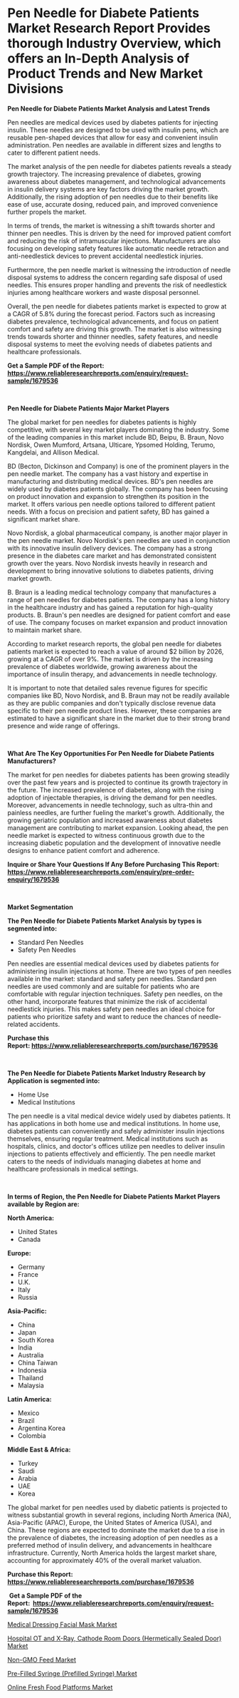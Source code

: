<p><h1>Pen Needle for Diabete Patients Market Research Report Provides thorough Industry Overview, which offers an In-Depth Analysis of Product Trends and New Market Divisions</h1></p><p><strong>Pen Needle for Diabete Patients Market Analysis and Latest Trends</strong></p>
<p><p>Pen needles are medical devices used by diabetes patients for injecting insulin. These needles are designed to be used with insulin pens, which are reusable pen-shaped devices that allow for easy and convenient insulin administration. Pen needles are available in different sizes and lengths to cater to different patient needs.</p><p>The market analysis of the pen needle for diabetes patients reveals a steady growth trajectory. The increasing prevalence of diabetes, growing awareness about diabetes management, and technological advancements in insulin delivery systems are key factors driving the market growth. Additionally, the rising adoption of pen needles due to their benefits like ease of use, accurate dosing, reduced pain, and improved convenience further propels the market.</p><p>In terms of trends, the market is witnessing a shift towards shorter and thinner pen needles. This is driven by the need for improved patient comfort and reducing the risk of intramuscular injections. Manufacturers are also focusing on developing safety features like automatic needle retraction and anti-needlestick devices to prevent accidental needlestick injuries.</p><p>Furthermore, the pen needle market is witnessing the introduction of needle disposal systems to address the concern regarding safe disposal of used needles. This ensures proper handling and prevents the risk of needlestick injuries among healthcare workers and waste disposal personnel.</p><p>Overall, the pen needle for diabetes patients market is expected to grow at a CAGR of 5.8% during the forecast period. Factors such as increasing diabetes prevalence, technological advancements, and focus on patient comfort and safety are driving this growth. The market is also witnessing trends towards shorter and thinner needles, safety features, and needle disposal systems to meet the evolving needs of diabetes patients and healthcare professionals.</p></p>
<p><strong>Get a Sample PDF of the Report:&nbsp; <a href="https://www.reliableresearchreports.com/enquiry/request-sample/1679536">https://www.reliableresearchreports.com/enquiry/request-sample/1679536</a></strong></p>
<p>&nbsp;</p>
<p><strong>Pen Needle for Diabete Patients Major Market Players</strong></p>
<p><p>The global market for pen needles for diabetes patients is highly competitive, with several key market players dominating the industry. Some of the leading companies in this market include BD, Beipu, B. Braun, Novo Nordisk, Owen Mumford, Artsana, Ulticare, Ypsomed Holding, Terumo, Kangdelai, and Allison Medical.</p><p>BD (Becton, Dickinson and Company) is one of the prominent players in the pen needle market. The company has a vast history and expertise in manufacturing and distributing medical devices. BD's pen needles are widely used by diabetes patients globally. The company has been focusing on product innovation and expansion to strengthen its position in the market. It offers various pen needle options tailored to different patient needs. With a focus on precision and patient safety, BD has gained a significant market share.</p><p>Novo Nordisk, a global pharmaceutical company, is another major player in the pen needle market. Novo Nordisk's pen needles are used in conjunction with its innovative insulin delivery devices. The company has a strong presence in the diabetes care market and has demonstrated consistent growth over the years. Novo Nordisk invests heavily in research and development to bring innovative solutions to diabetes patients, driving market growth.</p><p>B. Braun is a leading medical technology company that manufactures a range of pen needles for diabetes patients. The company has a long history in the healthcare industry and has gained a reputation for high-quality products. B. Braun's pen needles are designed for patient comfort and ease of use. The company focuses on market expansion and product innovation to maintain market share.</p><p>According to market research reports, the global pen needle for diabetes patients market is expected to reach a value of around $2 billion by 2026, growing at a CAGR of over 9%. The market is driven by the increasing prevalence of diabetes worldwide, growing awareness about the importance of insulin therapy, and advancements in needle technology. </p><p>It is important to note that detailed sales revenue figures for specific companies like BD, Novo Nordisk, and B. Braun may not be readily available as they are public companies and don't typically disclose revenue data specific to their pen needle product lines. However, these companies are estimated to have a significant share in the market due to their strong brand presence and wide range of offerings.</p></p>
<p>&nbsp;</p>
<p><strong>What Are The Key Opportunities For Pen Needle for Diabete Patients Manufacturers?</strong></p>
<p><p>The market for pen needles for diabetes patients has been growing steadily over the past few years and is projected to continue its growth trajectory in the future. The increased prevalence of diabetes, along with the rising adoption of injectable therapies, is driving the demand for pen needles. Moreover, advancements in needle technology, such as ultra-thin and painless needles, are further fueling the market's growth. Additionally, the growing geriatric population and increased awareness about diabetes management are contributing to market expansion. Looking ahead, the pen needle market is expected to witness continuous growth due to the increasing diabetic population and the development of innovative needle designs to enhance patient comfort and adherence.</p></p>
<p><strong>Inquire or Share Your Questions If Any Before Purchasing This Report: <a href="https://www.reliableresearchreports.com/enquiry/pre-order-enquiry/1679536">https://www.reliableresearchreports.com/enquiry/pre-order-enquiry/1679536</a></strong></p>
<p>&nbsp;</p>
<p><strong>Market Segmentation</strong></p>
<p><strong>The Pen Needle for Diabete Patients Market Analysis by types is segmented into:</strong></p>
<p><ul><li>Standard Pen Needles</li><li>Safety Pen Needles</li></ul></p>
<p><p>Pen needles are essential medical devices used by diabetes patients for administering insulin injections at home. There are two types of pen needles available in the market: standard and safety pen needles. Standard pen needles are used commonly and are suitable for patients who are comfortable with regular injection techniques. Safety pen needles, on the other hand, incorporate features that minimize the risk of accidental needlestick injuries. This makes safety pen needles an ideal choice for patients who prioritize safety and want to reduce the chances of needle-related accidents.</p></p>
<p><strong>Purchase this Report:&nbsp;<a href="https://www.reliableresearchreports.com/purchase/1679536">https://www.reliableresearchreports.com/purchase/1679536</a></strong></p>
<p>&nbsp;</p>
<p><strong>The Pen Needle for Diabete Patients Market Industry Research by Application is segmented into:</strong></p>
<p><ul><li>Home Use</li><li>Medical Institutions</li></ul></p>
<p><p>The pen needle is a vital medical device widely used by diabetes patients. It has applications in both home use and medical institutions. In home use, diabetes patients can conveniently and safely administer insulin injections themselves, ensuring regular treatment. Medical institutions such as hospitals, clinics, and doctor's offices utilize pen needles to deliver insulin injections to patients effectively and efficiently. The pen needle market caters to the needs of individuals managing diabetes at home and healthcare professionals in medical settings.</p></p>
<p>&nbsp;</p>
<p><strong>In terms of Region, the Pen Needle for Diabete Patients Market Players available by Region are:</strong></p>
<p>
    <p> <strong> North America: </strong>
        <ul>
            <li>United States</li>
            <li>Canada</li>
        </ul>
        </p> 
    <p> <strong> Europe: </strong>
        <ul>
            <li>Germany</li>
            <li>France</li>
            <li>U.K.</li>
            <li>Italy</li>
            <li>Russia</li>
        </ul>
        </p> 
    <p> <strong> Asia-Pacific: </strong>
        <ul>
            <li>China</li>
            <li>Japan</li>
            <li>South Korea</li>
            <li>India</li>
            <li>Australia</li>
            <li>China Taiwan</li>
            <li>Indonesia</li>
            <li>Thailand</li>
            <li>Malaysia</li>
        </ul>
        </p> 
    <p> <strong> Latin America: </strong>
        <ul>
            <li>Mexico</li>
            <li>Brazil</li>
            <li>Argentina Korea</li>
            <li>Colombia</li>
        </ul>
        </p> 
    <p> <strong> Middle East & Africa: </strong>
        <ul>
            <li>Turkey</li>
            <li>Saudi</li>
            <li>Arabia</li>
            <li>UAE</li>
            <li>Korea</li>
        </ul>
    </p>
    </p>
<p><p>The global market for pen needles used by diabetic patients is projected to witness substantial growth in several regions, including North America (NA), Asia-Pacific (APAC), Europe, the United States of America (USA), and China. These regions are expected to dominate the market due to a rise in the prevalence of diabetes, the increasing adoption of pen needles as a preferred method of insulin delivery, and advancements in healthcare infrastructure. Currently, North America holds the largest market share, accounting for approximately 40% of the overall market valuation.</p></p>
<p><strong>Purchase this Report: <a href="https://www.reliableresearchreports.com/purchase/1679536">https://www.reliableresearchreports.com/purchase/1679536</a></strong></p>
<p>&nbsp;<strong>Get a Sample PDF of the Report:&nbsp;&nbsp;<a href="https://www.reliableresearchreports.com/enquiry/request-sample/1679536">https://www.reliableresearchreports.com/enquiry/request-sample/1679536</a></strong></p>
<p><strong></strong></p>
<p><p><a href="https://github.com/ChiragRp1/Market-Research-Report-List-1/blob/main/medical-dressing-facial-mask-market.md">Medical Dressing Facial Mask Market</a></p><p><a href="https://www.linkedin.com/pulse/hospital-ot-x-ray-cathode-room-doors-hermetically-sealed-gfq9c/">Hospital OT and X-Ray, Cathode Room Doors (Hermetically Sealed Door) Market</a></p><p><a href="https://medium.com/@ardithlynch1906/non-gmo-feed-market-research-report-its-history-and-forecast-2023-to-2030-77b23f56e1e0">Non-GMO Feed Market</a></p><p><a href="https://www.linkedin.com/pulse/pre-filled-syringe-prefilled-market-challenges-opportunities-z4iec/">Pre-Filled Syringe (Prefilled Syringe) Market</a></p><p><a href="https://issuu.com/reportprime-2/docs/online-fresh-food-platforms-market-size-2030.pptx?fr=xKAE9_zU1NQ">Online Fresh Food Platforms Market</a></p></p>